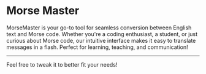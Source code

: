 # Morse Master
MorseMaster is your go-to tool for seamless conversion between English text and Morse code. Whether you're a coding enthusiast, a student, or just curious about Morse code, our intuitive interface makes it easy to translate messages in a flash. Perfect for learning, teaching, and communication!

___

Feel free to tweak it to better fit your needs!
